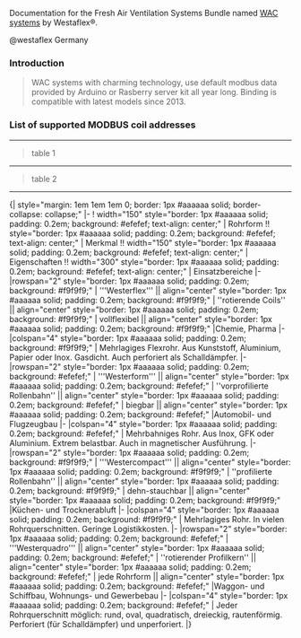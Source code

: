 Documentation for the Fresh Air Ventilation Systems Bundle named [WAC systems](http://westaflex.com/produkte/wohnungslueftung/zentralgeraet-mit-waermetauscher) by Westaflex®.

@westaflex Germany

### Introduction

> WAC systems with charming technology, use default modbus data provided by Arduino or Rasberry server kit all year long. Binding is compatible with latest models since 2013. 

### List of supported MODBUS coil addresses

***
> table 1
***
> table 2
***

{| style="margin: 1em 1em 1em 0; border: 1px #aaaaaa solid; border-collapse: collapse;"
|-
! width="150" style="border: 1px #aaaaaa solid; padding: 0.2em; background: #efefef; text-align: center;" | Rohrform !! style="border: 1px #aaaaaa solid; padding: 0.2em; background: #efefef; text-align: center;" | Merkmal !! width="150" style="border: 1px #aaaaaa solid; padding: 0.2em; background: #efefef; text-align: center;" | Eigenschaften !! width="300" style="border: 1px #aaaaaa solid; padding: 0.2em; background: #efefef; text-align: center;" | Einsatzbereiche
|-
|rowspan="2" style="border: 1px #aaaaaa solid; padding: 0.2em; background: #f9f9f9;" | '''Westerflex''' || align="center" style="border: 1px #aaaaaa solid; padding: 0.2em; background: #f9f9f9;" | ''rotierende Coils'' || align="center" style="border: 1px #aaaaaa solid; padding: 0.2em; background: #f9f9f9;" | vollflexibel || align="center" style="border: 1px #aaaaaa solid; padding: 0.2em; background: #f9f9f9;" |Chemie, Pharma
|-
|colspan="4" style="border: 1px #aaaaaa solid; padding: 0.2em; background: #f9f9f9;" | Mehrlagiges Flexrohr. Aus Kunststoff, Aluminium, Papier oder Inox. Gasdicht. Auch perforiert als Schalldämpfer.
|-
|rowspan="2" style="border: 1px #aaaaaa solid; padding: 0.2em; background: #efefef;" | '''Westerform''' || align="center" style="border: 1px #aaaaaa solid; padding: 0.2em; background: #efefef;" | ''vorprofilierte Rollenbahn'' || align="center" style="border: 1px #aaaaaa solid; padding: 0.2em; background: #efefef;" | biegbar || align="center" style="border: 1px #aaaaaa solid; padding: 0.2em; background: #efefef;" |Automobil- und Flugzeugbau
|-
|colspan="4" style="border: 1px #aaaaaa solid; padding: 0.2em; background: #efefef;" | Mehrbahniges Rohr. Aus Inox, GFK oder Aluminium. Extrem belastbar. Auch in magnetischer Ausführung.
|-
|rowspan="2" style="border: 1px #aaaaaa solid; padding: 0.2em; background: #f9f9f9;" | '''Westercompact''' || align="center" style="border: 1px #aaaaaa solid; padding: 0.2em; background: #f9f9f9;" | ''profilierte Rollenbahn'' || align="center" style="border: 1px #aaaaaa solid; padding: 0.2em; background: #f9f9f9;" | dehn-stauchbar || align="center" style="border: 1px #aaaaaa solid; padding: 0.2em; background: #f9f9f9;" |Küchen- und Trocknerabluft
|-
|colspan="4" style="border: 1px #aaaaaa solid; padding: 0.2em; background: #f9f9f9;" | Mehrlagiges Rohr. In vielen Rohrquerschnitten. Geringe Logistikkosten.
|-
|rowspan="2" style="border: 1px #aaaaaa solid; padding: 0.2em; background: #efefef;" | '''Westerquadro''' || align="center" style="border: 1px #aaaaaa solid; padding: 0.2em; background: #efefef;" | ''rotierender Profilkern'' || align="center" style="border: 1px #aaaaaa solid; padding: 0.2em; background: #efefef;" | jede Rohrform || align="center" style="border: 1px #aaaaaa solid; padding: 0.2em; background: #efefef;" |Waggon- und Schiffbau, Wohnungs- und Gewerbebau
|-
|colspan="4" style="border: 1px #aaaaaa solid; padding: 0.2em; background: #efefef;" | Jeder Rohrquerschnitt möglich: rund, oval, quadratisch, dreieckig, rautenförmig. Perforiert (für Schalldämpfer) und unperforiert.
|}






